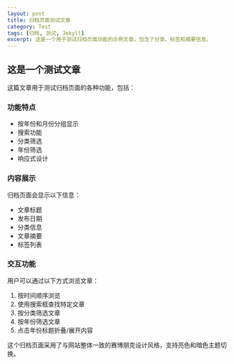 ```yaml
---
layout: post
title: 归档页面测试文章
category: Test
tags: [归档, 测试, Jekyll]
excerpt: 这是一个用于测试归档页面功能的示例文章。包含了分类、标签和摘要信息。
---
```


## 这是一个测试文章

这篇文章用于测试归档页面的各种功能，包括：

### 功能特点

- 按年份和月份分组显示
- 搜索功能
- 分类筛选
- 年份筛选
- 响应式设计

### 内容展示

归档页面会显示以下信息：
- 文章标题
- 发布日期
- 分类信息
- 文章摘要
- 标签列表

### 交互功能

用户可以通过以下方式浏览文章：
1. 按时间顺序浏览
2. 使用搜索框查找特定文章
3. 按分类筛选文章
4. 按年份筛选文章
5. 点击年份标题折叠/展开内容

这个归档页面采用了与网站整体一致的赛博朋克设计风格，支持亮色和暗色主题切换。